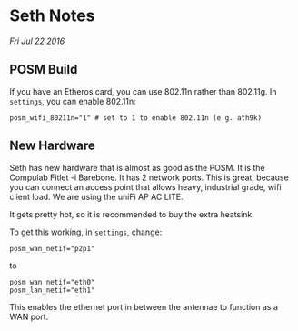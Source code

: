 # Seth Notes
_Fri Jul 22 2016_

## POSM Build

If you have an Etheros card, you can use 802.11n rather than 802.11g. In `settings`, you can enable 802.11n:

    posm_wifi_80211n="1" # set to 1 to enable 802.11n (e.g. ath9k)

## New Hardware

Seth has new hardware that is almost as good as the POSM. It is the Compulab Fitlet -i Barebone.  It has 2 network ports. This is great, because you can connect an access point that allows heavy, industrial grade, wifi client load. We are using the uniFi AP AC LITE.

It gets pretty hot, so it is recommended to buy the extra heatsink.

To get this working, in `settings`, change:

    posm_wan_netif="p2p1"

to
    
    posm_wan_netif="eth0"
    posm_lan_netif="eth1"

This enables the ethernet port in between the antennae to function as a WAN port.
